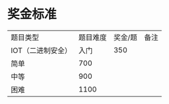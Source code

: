 # 奖金标准
|     |     |     |     |
| --- | --- | --- | --- |
| 题目类型 | 题目难度 | 奖金/题 | 备注  |
| IOT（二进制安全） | 入门  | 350 |     |
| 简单  | 700 |     |
| 中等  | 900 |     |
| 困难  | 1100 |     |